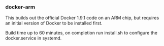 ### docker-arm

This builds out the official Docker 1.9.1 code on an ARM chip, but requires an initial version of Docker to be installed first.

Build time up to 60 minutes, on completion run install.sh to configure the docker.service in systemd.
